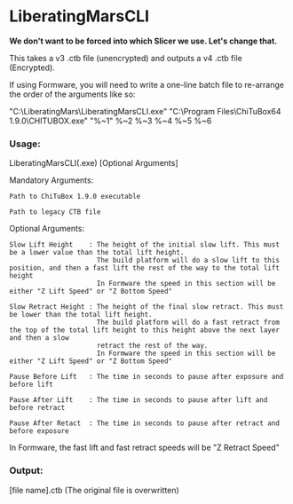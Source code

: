# LiberatingMarsCLI
**We don't want to be forced into which Slicer we use. Let's change that.**

This takes a v3 .ctb file (unencrypted) and outputs a v4 .ctb file (Encrypted).

If using Formware, you will need to write a one-line batch file to re-arrange the order of the arguments like so:

 "C:\LiberatingMars\LiberatingMarsCLI.exe" "C:\Program Files\ChiTuBox64 1.9.0\CHITUBOX.exe" "%~1" %~2 %~3 %~4 %~5 %~6

### Usage:
LiberatingMarsCLI(.exe) <Mandatory Arguments> [Optional Arguments]
  
  Mandatory Arguments:
  
    Path to ChiTuBox 1.9.0 executable
  
    Path to legacy CTB file
  
  Optional Arguments:
  
    Slow Lift Height    : The height of the initial slow lift. This must be a lower value than the total lift height. 
                          The build platform will do a slow lift to this position, and then a fast lift the rest of the way to the total lift height 
                          In Formware the speed in this section will be either "Z Lift Speed" or "Z Bottom Speed"
  
    Slow Retract Height : The height of the final slow retract. This must be lower than the total lift height.
                          The build platform will do a fast retract from the top of the total lift height to this height above the next layer and then a slow
                          retract the rest of the way.
                          In Formware the speed in this section will be either "Z Lift Speed" or "Z Bottom Speed"
  
    Pause Before Lift   : The time in seconds to pause after exposure and before lift
  
    Pause After Lift    : The time in seconds to pause after lift and before retract
  
    Pause After Retact  : The time in seconds to pause after retract and before exposure

In Formware, the fast lift and fast retract speeds will be "Z Retract Speed"
  
### Output:
[file name].ctb (The original file is overwritten)

